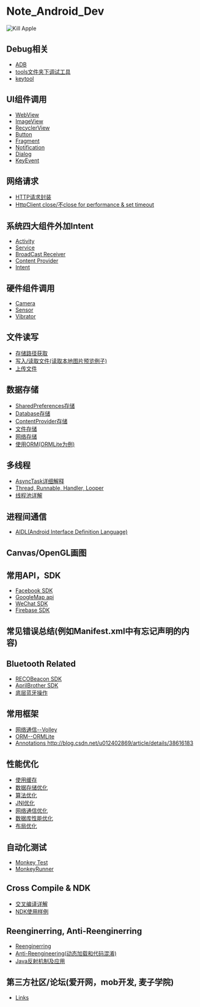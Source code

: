 # Note_Android_Dev

<img src="http://3.bp.blogspot.com/-0cjvEbdly7I/UTL3ky9f6rI/AAAAAAAAABA/8KInRCOQ-7U/s320/android-massacre-apples-hd-fullscreen-widescreen-desktop.jpg" alt="Kill Apple">

## Debug相关
* <a href="https://github.com/richthofen911/Note_Android_Dev/blob/master/Debug%E7%9B%B8%E5%85%B3_adb">ADB</a>
* <a href="https://github.com/richthofen911/Note_Android_Dev/blob/master/Debug%E7%9B%B8%E5%85%B3_toolsFolder">tools文件夹下调试工具</a>
* <a href="https://github.com/richthofen911/Note_Android_Dev/blob/master/Debug%E7%9B%B8%E5%85%B3_keytool">keytool</a>

## UI组件调用
- <a href="https://github.com/richthofen911/Note_Android_Dev/blob/master/UI%E7%BB%84%E4%BB%B6%E8%B0%83%E7%94%A8_WebView">WebView</a>
- <a href="https://github.com/richthofen911/Note_Android_Dev/blob/master/UI%E7%BB%84%E4%BB%B6%E8%B0%83%E7%94%A8_ImageView">ImageView</a>
- <a href="https://github.com/richthofen911/Note_Android_Dev/blob/master/UI%E7%BB%84%E4%BB%B6%E8%B0%83%E7%94%A8_RecyclerView">RecyclerView</a>
- <a href="https://github.com/richthofen911/Note_Android_Dev/blob/master/UI%E7%BB%84%E4%BB%B6%E8%B0%83%E7%94%A8_Button%E6%A0%B7%E5%BC%8F">Button</a>
- <a href="https://github.com/richthofen911/Note_Android_Dev/blob/master/UI%E7%BB%84%E4%BB%B6%E8%B0%83%E7%94%A8_Fragment">Fragment</a>
- <a href="https://github.com/richthofen911/Note_Android_Dev/blob/master/UI%E7%BB%84%E4%BB%B6%E8%B0%83%E7%94%A8_Notification">Notification</a>
- <a href="https://github.com/richthofen911/Note_Android_Dev/blob/master/UI%E7%BB%84%E4%BB%B6%E8%B0%83%E7%94%A8_Dialog">Dialog</a>
- <a href="https://github.com/richthofen911/Note_Android_Dev/blob/master/UI%E7%BB%84%E4%BB%B6%E8%B0%83%E7%94%A8_KeyEvent">KeyEvent</a>

## 网络请求
- <a href="https://github.com/richthofen911/Note_Android_Dev/blob/master/%E7%BD%91%E7%BB%9C%E8%AF%B7%E6%B1%82_HTTP%E8%AF%B7%E6%B1%82%E5%B0%81%E8%A3%85">HTTP请求封装</a><br>
- <a href="">HttpClient close/不close for performance & set timeout</a><br>

## 系统四大组件外加Intent
- <a href="https://github.com/richthofen911/Note_Android_Dev/blob/master/%E5%9B%9B%E5%A4%A7%E7%BB%84%E4%BB%B6_Activity">Activity</a><br>
- <a href="https://github.com/richthofen911/Note_Android_Dev/blob/master/%E5%9B%9B%E5%A4%A7%E7%BB%84%E4%BB%B6_Service">Service</a><br>
- <a href="https://github.com/richthofen911/Note_Android_Dev/blob/master/%E5%9B%9B%E5%A4%A7%E7%BB%84%E4%BB%B6_BroadcastReceiver">BroadCast Receiver</a><br>
- <a href="https://github.com/richthofen911/Note_Android_Dev/blob/master/%E5%9B%9B%E5%A4%A7%E7%BB%84%E4%BB%B6_ContentProvider">Content Provider</a><br>
- <a href="https://github.com/richthofen911/Note_Android_Dev/blob/master/%E5%9B%9B%E5%A4%A7%E7%BB%84%E4%BB%B6_%E5%A4%96%E5%8A%A0%E7%9A%84Intent">Intent</a><br>

## 硬件组件调用
- <a href="">Camera</a><br>
- <a href="">Sensor</a><br>
- <a href="">Vibrator</a><br>

## 文件读写
- <a href="https://github.com/richthofen911/Note_Android_Dev/blob/master/%E6%96%87%E4%BB%B6%E8%AF%BB%E5%86%99_%E8%AF%BB%E5%8F%96%E7%9B%AE%E5%BD%95">存储路径获取</a><br>
- <a href="">写入/读取文件(读取本地图片预览例子)</a><br>
- <a href="">上传文件</a><br>

## 数据存储
- <a href="https://github.com/richthofen911/Note_Android_Dev/blob/master/%E6%95%B0%E6%8D%AE%E5%AD%98%E5%82%A8_SharedPreferences">SharedPreferences存储</a><br>
- <a href="">Database存储</a><br>
- <a href="">ContentProvider存储</a><br>
- <a href="">文件存储</a><br>
- <a href="">网络存储</a><br>
- <a href="">使用ORM(ORMLite为例)</a><br>

## 多线程
- <a href="https://github.com/richthofen911/Note_Android_Dev/blob/master/%E5%A4%9A%E7%BA%BF%E7%A8%8B_AsyncTask%E8%AF%A6%E8%A7%A3">AsyncTask详细解释</a><br>
- <a href="https://github.com/richthofen911/Note_Android_Dev/blob/master/%E5%A4%9A%E7%BA%BF%E7%A8%8B_Handler">Thread, Runnable, Handler, Looper</a><br>
- <a href="https://github.com/richthofen911/Note_Android_Dev/blob/master/%E5%A4%9A%E7%BA%BF%E7%A8%8B_%E7%BA%BF%E7%A8%8B%E6%B1%A0">线程池详解</a><br>

## 进程间通信
- <a href="https://github.com/richthofen911/Note_Android_Dev/blob/master/%E8%BF%9B%E7%A8%8B%E9%97%B4%E9%80%9A%E4%BF%A1_AIDL">AIDL(Android Interface Definition Language)</a><br>


## Canvas/OpenGL画图

## 常用API，SDK
- <a href="">Facebook SDK</a><br>
- <a href="">GoogleMap api</a><br>
- <a href="">WeChat SDK</a><br>
- <a href="">Firebase SDK</a><br>

## 常见错误总结(例如Manifest.xml中有忘记声明的内容)

## Bluetooth Related
- <a href="">RECOBeacon SDK</a><br>
- <a href="">AprilBrother SDK</a><br>
- <a href="">底层蓝牙操作</a><br>

## 常用框架
- <a href="">网络通信--Volley</a><br>
- <a href="">ORM--ORMLite</a><br>
- <a href="">Annotations http://blog.csdn.net/u012402869/article/details/38616183</a><br>

## 性能优化
- <a href="https://github.com/richthofen911/Note_Android_Dev/blob/master/%E6%80%A7%E8%83%BD%E4%BC%98%E5%8C%96_%E4%BD%BF%E7%94%A8%E7%BC%93%E5%AD%98">使用缓存</a><br>
- <a href="">数据存储优化</a><br>
- <a href="">算法优化</a><br>
- <a href="">JNI优化</a><br>
- <a href="">网络通信优化</a><br>
- <a href="">数据库性能优化</a><br>
- <a href="">布局优化</a><br>

## 自动化测试
- <a href="">Monkey Test</a><br>
- <a href="">MonkeyRunner</a><br>

## Cross Compile & NDK
- <a href="">交叉编译详解</a><br>
- <a href="">NDK使用样例</a><br>

## Reenginerring, Anti-Reenginerring
- <a href="">Reenginerring</a><br>
- <a href="">Anti-Reengineering(动态加载和代码混淆)</a><br>
- <a href="">Java反射机制及应用</a><br>

## 第三方社区/论坛(爱开网，mob开发, 麦子学院)
- <a href="">Links</a><br>

